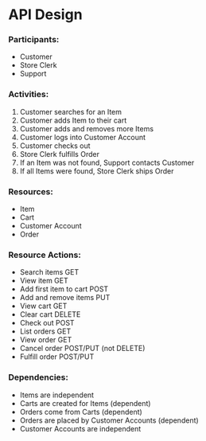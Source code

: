 # API Design

### Participants:
 - Customer
 - Store Clerk
 - Support

### Activities:
1. Customer searches for an Item
2. Customer adds Item to their cart
3. Customer adds and removes more Items
4. Customer logs into Customer Account
5. Customer checks out
6. Store Clerk fulfills Order
7. If an Item was not found, Support contacts Customer
8. If all Items were found, Store Clerk ships Order

### Resources:
 - Item
 - Cart
 - Customer Account
 - Order

### Resource Actions:
- Search items              GET
- View item                 GET
- Add first item to cart    POST
- Add and remove items      PUT
- View cart                 GET
- Clear cart                DELETE
- Check out                 POST
- List orders               GET
- View order                GET
- Cancel order              POST/PUT (not DELETE)
- Fulfill order             POST/PUT

### Dependencies:
 - Items are independent
 - Carts are created for Items (dependent)
 - Orders come from Carts (dependent)
 - Orders are placed by Customer Accounts (dependent)
 - Customer Accounts are independent

